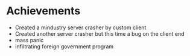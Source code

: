 # Achievements

- Created a mindustry server crasher by custom client
- Created another server crasher but this time a bug on the client end
- mass panic
- infiltrating foreign government program

